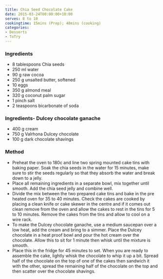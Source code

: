 ```yaml
---
title: Chia Seed Chocolate Cake
date: 2015-03-24T00:00:00+10:00
serves: 8 to 10
cookingtime: 15mins (Prep); 40mins (cooking)
categories:
- Desserts
- ToTry
---
```











### Ingredients

* 8 tablespoons Chia seeds
* 250 ml water
* 90 g raw cocoa
* 250 g unsalted butter, softened
* 10 eggs
* 350 g almond meal
* 320 g coconut palm sugar
* 1 pinch salt
* 2 teaspoons bicarbonate of soda

### Ingredients- Dulcey chocolate ganache

* 400 g cream
* 750 g Valrhona Dulcey chocolate
* 100 g dark chocolate shavings

### Method

* Preheat the oven to 180c and line two spring mounted cake tins with baking paper. Soak the chia seeds in the water for 15 minutes, make sure to stir the seeds regularly so that they absorb the water and break down to a jelly.
* Place all remaining ingredients in a separate bowl, mix together until smooth. Add the chia seed jelly and combine well.
* Divide the mix between the two prepared cake tins and bake in the pre heated oven for 35 to 40 minutes. Check the cakes are cooked by placing a clean knife or cake skewer in the centre and if it comes out clean remove from the oven and allow the cakes to rest in the tins for 5 to 10 minutes. Remove the cakes from the tins and allow to cool on a wire rack.
* To make the Dulcey chocolate ganache, use a medium saucepan over a low heat, add the cream and bring to a simmer. Place the Dulcey chocolate in a heat proof bowl and pour the hot cream over the chocolate. Allow this to sit for 1 minute then whisk until the mixture is smooth.
* Place this in the fridge for 45 minutes to set. When you are ready to assemble the cake, lightly whisk the chocolate to whip it up a bit. Spread half of the chocolate on the top of one of the cakes then sandwich it with the other, spread the remaining half of the chocolate on the top and then scatter over the chocolate shavings.
